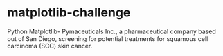 # matplotlib-challenge
Python Matplotlib- Pymaceuticals Inc., a pharmaceutical company based out of San Diego, screening for potential treatments for squamous cell carcinoma (SCC) skin cancer.
